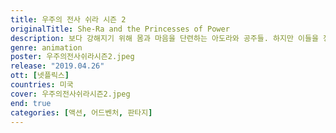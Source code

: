 ```yaml
---
title: 우주의 전사 쉬라 시즌 2
originalTitle: She-Ra and the Princesses of Power
description: 보다 강해지기 위해 몸과 마음을 단련하는 아도라와 공주들. 하지만 이들을 정복하려는 호르드는 더 강력한 무기로 공격해온다. 거센 도전에 직면한 쉬라의 고민은 커진다.
genre: animation
poster: 우주의전사쉬라시즌2.jpeg
release: "2019.04.26"
ott: [넷플릭스]
countries: 미국
cover: 우주의전사쉬라시즌2.jpeg
end: true
categories: [액션, 어드벤처, 판타지]
---
```

